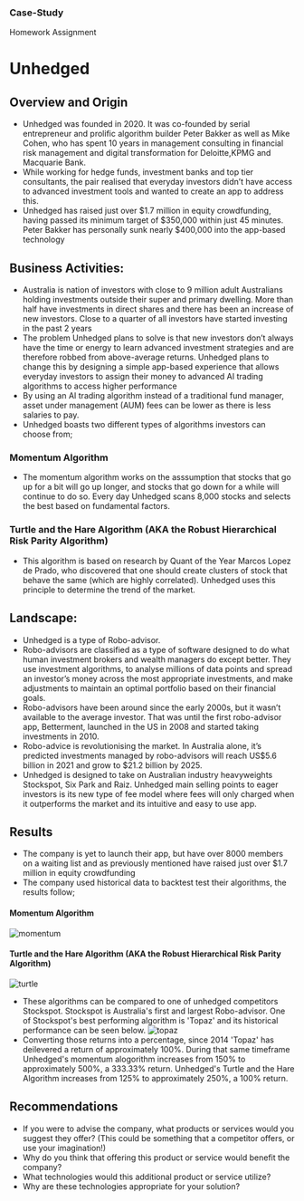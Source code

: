 ### Case-Study
Homework Assignment

# Unhedged
## Overview and Origin
* Unhedged was founded in 2020. It was co-founded by serial entrepreneur and prolific algorithm builder Peter Bakker as well as Mike Cohen, who has spent 10 years in management consulting in financial risk management and digital transformation for Deloitte,KPMG and  Macquarie Bank.
* While working for hedge funds, investment banks and top tier consultants, the pair realised that everyday investors didn’t have access to advanced investment tools and wanted to create an app to address this.
* Unhedged has raised just over $1.7 million in equity crowdfunding, having passed its minimum target of $350,000 within just 45 minutes. Peter Bakker has personally sunk nearly $400,000 into the app-based technology
## Business Activities:
* Australia is nation of investors with close to 9 million adult Australians holding investments outside their super and primary dwelling.
More than half have investments in direct shares and there has been an increase of new investors. Close to a quarter of all investors have started investing in the past 2 years 
* The problem Unhedged plans to solve is that new investors don’t always have the time or energy to learn advanced investment strategies and are therefore robbed from above-average returns. Unhedged plans to change this by designing a simple app-based experience that allows everyday investors to assign their money to advanced AI trading algorithms to access higher performance
* By using an AI trading algorithm instead of a traditional fund manager, asset under management (AUM) fees can be lower as there is less salaries to pay.
* Unhedged boasts two different types of algorithms investors can choose from;
### Momentum Algorithm
* The momentum algorithm works on the asssumption that stocks that go up for a bit will go up longer, and stocks that go down for a while will continue to do so.
Every day Unhedged scans 8,000 stocks and selects the best based on fundamental factors.
### Turtle and the Hare Algorithm (AKA the Robust Hierarchical Risk Parity Algorithm)
* This algorithm is based on research by Quant of the Year Marcos Lopez de Prado, who discovered that one should create clusters of stock that behave the same (which are highly correlated). Unhedged uses this principle to determine the trend of the market.

## Landscape:
* Unhedged is a type of Robo-advisor.
* Robo-advisors are classified as a type of software designed to do what human investment brokers and wealth managers do except better. They use investment algorithms, to analyse millions of data points and spread an investor’s money across the most appropriate investments, and make adjustments to maintain an optimal portfolio based on their financial goals.
* Robo-advisors have been around since the early 2000s, but it wasn’t available to the average investor. That was until the first robo-advisor app,  Betterment, launched in the US in 2008 and started taking investments in 2010.
* Robo-advice is revolutionising the market. In Australia alone, it’s predicted investments managed by robo-advisors will reach US$5.6 billion in 2021 and grow to $21.2 billion by 2025.
* Unhedged is designed to take on Australian industry heavyweights Stockspot, Six Park and Raiz. Unhedged main selling points to eager investors is its new type of fee model where fees will only charged when it outperforms the market and its intuitive and easy to use app.
## Results
* The company is yet to launch their app, but have over 8000 members on a waiting list and as previously mentioned have raised just over $1.7 million in equity crowdfunding
* The company used historical data to backtest test their algorithms, the results follow;
#### Momentum Algorithm
![momentum](https://user-images.githubusercontent.com/96864058/154419044-f758f733-527a-4244-bda7-dac232102630.JPG)
#### Turtle and the Hare Algorithm (AKA the Robust Hierarchical Risk Parity Algorithm)
![turtle](https://user-images.githubusercontent.com/96864058/154419063-d556a399-f406-4984-82ac-ac6ad5eee7f5.JPG)
* These algorithms can be compared to one of unhedged competitors Stockspot. Stockspot is Australia's first and largest Robo-advisor. One of Stockspot's best performing algorithm is 'Topaz' and its historical performance can be seen below.
![topaz](https://user-images.githubusercontent.com/96864058/154419838-b08a3c09-678f-4eaf-962d-d92be33c2b24.JPG)
* Converting those returns into a percentage, since 2014 'Topaz' has deilevered a return of approximately 100%. During that same timeframe Unhedged's momentum alogorithm increases from 150% to approximately 500%, a 333.33% return. Unhedged's Turtle and the Hare Algorithm increases from 125% to approximately 250%, a 100% return.


## Recommendations
* If you were to advise the company, what products or services would you suggest they offer?
(This could be something that a competitor offers, or use your imagination!)
* Why do you think that offering this product or service would benefit the company?
* What technologies would this additional product or service utilize?
* Why are these technologies appropriate for your solution?
